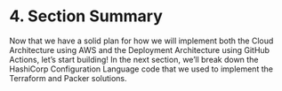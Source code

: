 # 4. Section Summary

Now that we have a solid plan for how we will implement both the Cloud Architecture using AWS and the Deployment Architecture using GitHub Actions, let’s start building! In the next section, we’ll break down the HashiCorp Configuration Language code that we used to implement the Terraform and Packer solutions.